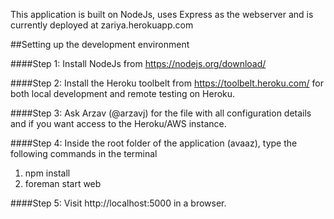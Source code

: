 This application is built on NodeJs, uses Express as the webserver and is currently deployed at zariya.herokuapp.com

##Setting up the development environment

####Step 1: 
Install NodeJs from https://nodejs.org/download/

####Step 2:
Install the Heroku toolbelt from https://toolbelt.heroku.com/ for both local development and remote testing on Heroku.

####Step 3:
Ask Arzav (@arzavj) for the file with all configuration details and if you want access to the Heroku/AWS instance.

####Step 4:
Inside the root folder of the application (avaaz), type the following commands in the terminal

<ol>
<li>npm install</li>
<li>foreman start web</li>
</ol>

####Step 5:
Visit http://localhost:5000 in a browser.
